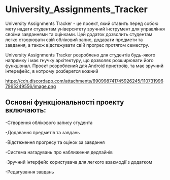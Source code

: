 # University_Assignments_Tracker


University Assignments Tracker - це проект, який ставить перед собою мету надати студентам університету зручний інструмент для управління своїми завданнями та оцінками. Цей додаток дозволить студентам легко створювати свій обліковий запис, додавати предмети та завдання, а також відстежувати свій прогрес протягом семестру.

University Assignments Tracker розроблено для студентів будь-якого напрямку і має гнучку архітектуру, що дозволяє розширювати його функціонал. Проєкт розроблений для Android пристроїв, та має зручний інтерефейс, в котрому розберется кожний 

https://cdn.discordapp.com/attachments/690998741745926245/1107319967965249556/image.png

## Основні функціональності проекту включають:

-Створення облікового запису студента

-Додавання предметів та завдань

-Відстеження прогресу та оцінок за завдання

-Система нагадувань про наближення дедлайнів

-Зручний інтерфейс користувача для легкого взаємодії з додатком

-Редагування завдань
